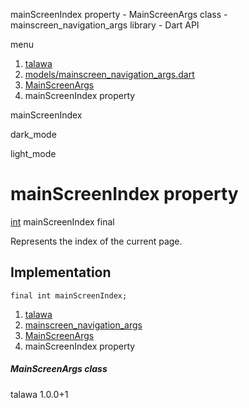 




mainScreenIndex property - MainScreenArgs class - mainscreen\_navigation\_args library - Dart API







menu

1. [talawa](../../index.html)
2. [models/mainscreen\_navigation\_args.dart](../../file-___home_harshil_Desktop_open-source_palisadoes_talawa_lib_models_mainscreen_navigation_args/)
3. [MainScreenArgs](../../file-___home_harshil_Desktop_open-source_palisadoes_talawa_lib_models_mainscreen_navigation_args/MainScreenArgs-class.html)
4. mainScreenIndex property

mainScreenIndex


dark\_mode

light\_mode




# mainScreenIndex property


[int](https://api.flutter.dev/flutter/dart-core/int-class.html)
mainScreenIndex
final

Represents the index of the current page.


## Implementation

```
final int mainScreenIndex;
```

 


1. [talawa](../../index.html)
2. [mainscreen\_navigation\_args](../../file-___home_harshil_Desktop_open-source_palisadoes_talawa_lib_models_mainscreen_navigation_args/)
3. [MainScreenArgs](../../file-___home_harshil_Desktop_open-source_palisadoes_talawa_lib_models_mainscreen_navigation_args/MainScreenArgs-class.html)
4. mainScreenIndex property

##### MainScreenArgs class





talawa
1.0.0+1







